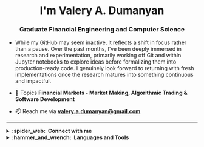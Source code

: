 <h1 align="center">I'm Valery A. Dumanyan</h1>
<h3 align="center">Graduate Financial Engineering and Computer Science</h3>


- While my GitHub may seem inactive, it reflects a shift in focus rather than a pause. Over the past months, I’ve been deeply immersed in research and experimentation, primarily working off Git and within Jupyter notebooks to explore ideas before formalizing them into production-ready code. I genuinely look forward to returning with fresh implementations once the research matures into something continuous and impactful. 

- 💬 Topics **Financial Markets - Market Making, Algorithmic Trading & Software Development**

- 📫 Reach me via **valery.a.dumanyan@gmail.com**


<hr/>

<details>
  <summary><b>:spider_web: &nbsp;Connect with me</b></summary>
<br/>
&nbsp;&nbsp;&nbsp<a href="https://twitter.com/arturovicz" target="blank"><img align="center" src="https://raw.githubusercontent.com/rahuldkjain/github-profile-readme-generator/master/src/images/icons/Social/twitter.svg" alt="arturovicz" height="30" width="40" /></a><a href="https://linkedin.com/in/valery-dumanyan" target="blank"><img align="center" src="https://raw.githubusercontent.com/rahuldkjain/github-profile-readme-generator/master/src/images/icons/Social/linked-in-alt.svg" alt="valery-dumanyan" height="30" width="40" /></a>
<a href="https://instagram.com/v.arturovicz" target="blank"><img align="center" src="https://raw.githubusercontent.com/rahuldkjain/github-profile-readme-generator/master/src/images/icons/Social/instagram.svg" alt="v.arturovicz" height="30" width="40" /></a>
   <br/>
</details>

<details>
  <summary><b>:hammer_and_wrench: &nbsp;Languages and Tools</b></summary>
<br/>
&nbsp;&nbsp;&nbsp; • Languages: Python, C#, Golang, HTML/CSS/JavaScript
   <br/> 
&nbsp;&nbsp;&nbsp; • Database Management: SQL (MySQL, SQLite, PostgreSQL), NoSQL (mongoDB), Alternatives (hdf5/Pickle)
  <br/> 
&nbsp;&nbsp;&nbsp; • Frameworks/libraries: Pandas, Scipy, Numpy, Scikit-learn, Mypyc, Cvxpy, Tensorflow/Keras, Langchain, Selenium, Streamlit, Django
  <br/> 
&nbsp;&nbsp;&nbsp; • Tools: Bloomberg Terminal, VBA(Excel), MS Office/Excel, Git, Jupyter, Shell Script, AWS, Docker, Power BI, Talend
</details>
